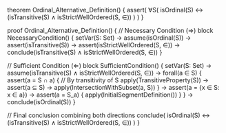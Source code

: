 theorem Ordinal_Alternative_Definition() {
  assert(
    ∀S(
      isOrdinal(S) ↔ 
      (isTransitive(S) ∧ isStrictWellOrdered(S, ∈))
    )
  )
}

proof Ordinal_Alternative_Definition() {
  // Necessary Condition (⇒)
  block NecessaryCondition() {
    setVar(S: Set) →
    assume(isOrdinal(S)) →
    assert(isTransitive(S)) →
    assert(isStrictWellOrdered(S, ∈)) →
    conclude(isTransitive(S) ∧ isStrictWellOrdered(S, ∈))
  }

  // Sufficient Condition (⇐)
  block SufficientCondition() {
    setVar(S: Set) →
    assume(isTransitive(S) ∧ isStrictWellOrdered(S, ∈)) →
    forall(a ∈ S) {
      assert(a = S ∩ a) {
        // By transitivity of S
        apply(TransitiveProperty(S)) →
        assert(a ⊆ S) →
        apply(IntersectionWithSubset(a, S))
      } →
      assert(a = {x ∈ S: x ∈ a}) →
      assert(a = S_a) {
        apply(InitialSegmentDefinition())
      }
    } →
    conclude(isOrdinal(S))
  }

  // Final conclusion combining both directions
  conclude(
    isOrdinal(S) ↔ 
    (isTransitive(S) ∧ isStrictWellOrdered(S, ∈))
  )
}